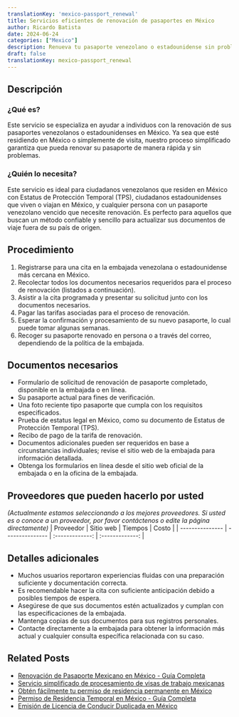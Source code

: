 ```yaml
---
translationKey: 'mexico-passport_renewal'
title: Servicios eficientes de renovación de pasaportes en México
author: Ricardo Batista
date: 2024-06-24
categories: ["Mexico"]
description: Renueva tu pasaporte venezolano o estadounidense sin problemas en México. Procedimientos rápidos y sencillos con nuestro servicio guiado.
draft: false
translationKey: mexico-passport_renewal
---
```


## Descripción
### ¿Qué es?
Este servicio se especializa en ayudar a individuos con la renovación de sus pasaportes venezolanos o estadounidenses en México. Ya sea que esté residiendo en México o simplemente de visita, nuestro proceso simplificado garantiza que pueda renovar su pasaporte de manera rápida y sin problemas.

### ¿Quién lo necesita?
Este servicio es ideal para ciudadanos venezolanos que residen en México con Estatus de Protección Temporal (TPS), ciudadanos estadounidenses que viven o viajan en México, y cualquier persona con un pasaporte venezolano vencido que necesite renovación. Es perfecto para aquellos que buscan un método confiable y sencillo para actualizar sus documentos de viaje fuera de su país de origen.

## Procedimiento

1. Registrarse para una cita en la embajada venezolana o estadounidense más cercana en México.
2. Recolectar todos los documentos necesarios requeridos para el proceso de renovación (listados a continuación).
3. Asistir a la cita programada y presentar su solicitud junto con los documentos necesarios.
4. Pagar las tarifas asociadas para el proceso de renovación.
5. Esperar la confirmación y procesamiento de su nuevo pasaporte, lo cual puede tomar algunas semanas.
6. Recoger su pasaporte renovado en persona o a través del correo, dependiendo de la política de la embajada.

## Documentos necesarios

- Formulario de solicitud de renovación de pasaporte completado, disponible en la embajada o en línea.
- Su pasaporte actual para fines de verificación.
- Una foto reciente tipo pasaporte que cumpla con los requisitos especificados.
- Prueba de estatus legal en México, como su documento de Estatus de Protección Temporal (TPS).
- Recibo de pago de la tarifa de renovación.
- Documentos adicionales pueden ser requeridos en base a circunstancias individuales; revise el sitio web de la embajada para información detallada.
- Obtenga los formularios en línea desde el sitio web oficial de la embajada o en la oficina de la embajada.

## Proveedores que pueden hacerlo por usted
_(Actualmente estamos seleccionando a los mejores proveedores. Si usted es o conoce a un proveedor, por favor contáctenos o edite la página directamente)_
| Proveedor       |     Sitio web     |     Tiempos     |       Costo      |
| --------------- | --------------- |  :-------------: | :-------------: |

## Detalles adicionales

- Muchos usuarios reportaron experiencias fluidas con una preparación suficiente y documentación correcta.
- Es recomendable hacer la cita con suficiente anticipación debido a posibles tiempos de espera.
- Asegúrese de que sus documentos estén actualizados y cumplan con las especificaciones de la embajada.
- Mantenga copias de sus documentos para sus registros personales.
- Contacte directamente a la embajada para obtener la información más actual y cualquier consulta específica relacionada con su caso.
## Related Posts

- [Renovación de Pasaporte Mexicano en México - Guía Completa](https://tramitit.com/spanish/guides/mexico/pasaporte_mexicano/)
- [Servicio simplificado de procesamiento de visas de trabajo mexicanas](https://tramitit.com/spanish/guides/mexico/trámite_de_visa_de_trabajo/)
- [Obtén fácilmente tu permiso de residencia permanente en México](https://tramitit.com/spanish/guides/mexico/permiso_de_residencia_permanente/)
- [Permiso de Residencia Temporal en México - Guía Completa](https://tramitit.com/spanish/guides/mexico/permiso_de_residencia_temporal/)
- [Emisión de Licencia de Conducir Duplicada en México](https://tramitit.com/spanish/guides/mexico/expedición_de_duplicado_de_licencia_de_conducir/)